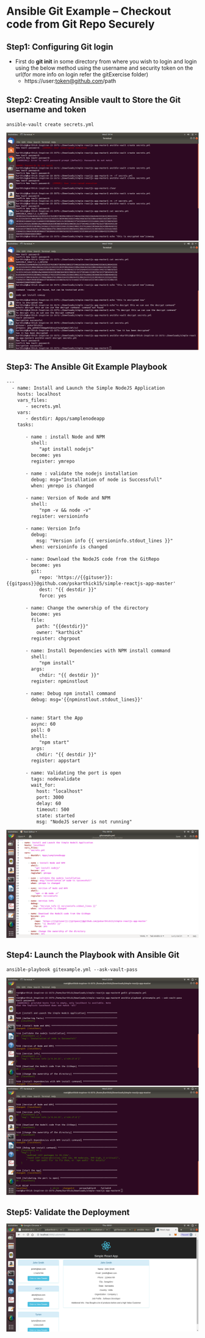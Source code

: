 # Ansible Git Example – Checkout code from Git Repo Securely

## Step1: Configuring Git login
- First do **git init** in some directory from where you wish to login and login using the below method using the username and security token on the url(for more info on login refer the gitExercise folder)
  - https://user:token@github.com/path

## Step2:  Creating Ansible vault to Store the Git username and token
```
ansible-vault create secrets.yml
```
<img src="https://github.com/kuluruvineeth/Devops/blob/main/ansiblePlaybookExercise/screenshots/1.png">
<img src="https://github.com/kuluruvineeth/Devops/blob/main/ansiblePlaybookExercise/screenshots/2.png">

## Step3:  The Ansible Git Example Playbook
```
---
  - name: Install and Launch the Simple NodeJS Application
    hosts: localhost
    vars_files:
       - secrets.yml
    vars:
       - destdir: Apps/samplenodeapp
    tasks:

       - name : install Node and NPM
         shell:
            "apt install nodejs"
         become: yes
         register: ymrepo

       - name : validate the nodejs installation
         debug: msg="Installation of node is Successfull"
         when: ymrepo is changed

       - name: Version of Node and NPM
         shell:
            "npm -v && node -v"
         register: versioninfo

       - name: Version Info
         debug:
           msg: "Version info {{ versioninfo.stdout_lines }}"
         when: versioninfo is changed

       - name: Download the NodeJS code from the GitRepo
         become: yes
         git:
            repo: 'https://{{gituser}}:{{gitpass}}@github.com/pskarthick15/simple-reactjs-app-master'
            dest: "{{ destdir }}"
            force: yes

       - name: Change the ownership of the directory
         become: yes
         file:
           path: "{{destdir}}"
           owner: "karthick"
         register: chgrpout

       - name: Install Dependencies with NPM install command
         shell:
            "npm install"
         args:
            chdir: "{{ destdir }}"
         register: npminstlout

       - name: Debug npm install command
         debug: msg='{{npminstlout.stdout_lines}}'


       - name: Start the App
         async: 60
         poll: 0
         shell:
            "npm start"
         args:
           chdir: "{{ destdir }}"
         register: appstart

       - name: Validating the port is open
         tags: nodevalidate
         wait_for:
           host: "localhost"
           port: 3000
           delay: 60
           timeout: 500
           state: started
           msg: "NodeJS server is not running"
```
<img src="https://github.com/kuluruvineeth/Devops/blob/main/ansiblePlaybookExercise/screenshots/3.png">


## Step4:  Launch the Playbook with Ansible Git
```
ansible-playbook gitexample.yml --ask-vault-pass
```
<img src="https://github.com/kuluruvineeth/Devops/blob/main/ansiblePlaybookExercise/screenshots/4.png">
<img src="https://github.com/kuluruvineeth/Devops/blob/main/ansiblePlaybookExercise/screenshots/5.png">

## Step5: Validate the Deployment
<img src="https://github.com/kuluruvineeth/Devops/blob/main/ansiblePlaybookExercise/screenshots/6.png">
